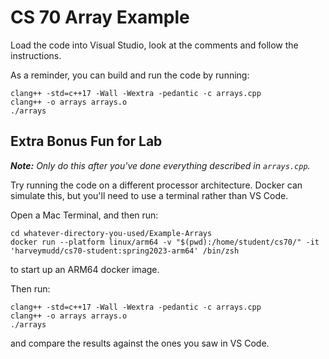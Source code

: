 # CS 70 Array Example

Load the code into Visual Studio, look at the comments and follow the instructions.

As a reminder, you can build and run the code by running:

    clang++ -std=c++17 -Wall -Wextra -pedantic -c arrays.cpp
    clang++ -o arrays arrays.o
    ./arrays


## Extra Bonus Fun for Lab

_**Note:** Only do this after you've done everything described in `arrays.cpp`._

Try running the code on a different processor architecture. Docker can simulate this, but you'll need to use a terminal rather than VS Code.

Open a Mac Terminal, and then run:

    cd whatever-directory-you-used/Example-Arrays
    docker run --platform linux/arm64 -v "$(pwd):/home/student/cs70/" -it 'harveymudd/cs70-student:spring2023-arm64' /bin/zsh

to start up an ARM64 docker image.

Then run:

    clang++ -std=c++17 -Wall -Wextra -pedantic -c arrays.cpp
    clang++ -o arrays arrays.o
    ./arrays

and compare the results against the ones you saw in VS Code.
